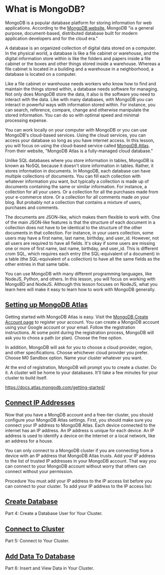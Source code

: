 # What is MongoDB?

MongoDB is a popular database platform for storing information for web applications. According to the [MongoDB website](https://www.mongodb.com/), MongoDB "is a general purpose, document-based, distributed database built for modern application developers and for the cloud era."

A database is an organized collection of digital data stored on a computer. In the physical world, a database is like a file cabinet or warehouse, and the digital information store within is like the folders and papers inside a file cabinet or the boxes and other things stored inside a warehouse. Whereas a file cabinet is located in a building and a warehouse in a neighborhood, a database is located on a computer.

Like a file cabinet or warehouse needs workers who know how to find and maintain the things stored within, a database needs software for managing. Not only does MongoDB store the data, it also is the software you need to interact with the data. Like with many databases, with MongoDB you can interact in powerful ways with information stored within. For instance, you can search, reference, compare, change and otherwise manipulate the stored information. You can do so with optimal speed and minimal processing expense.

You can work locally on your computer with MongoDB or you can use MongoDB's cloud-based services. Using the cloud services, you can access your database so long as you have internet access. In this lesson, you will focus on using the cloud-based service called [MongoDB Atlas](https://docs.atlas.mongodb.com/). From their website, "MongoDB Atlas is a fully-managed cloud database."

Unlike SQL databases where you store information in tables, MongoDB is known as NoSQL because it doesn't store information in tables. Rather, it stores information in documents. In MongoDB, each database can have multiple collections of documents. You can fill each collection with whatever information you want, but typically a collection is made up of documents containing the same or similar information. For instance, a collection for all your users. Or a collection for all the purchases made from your e-commerce store. Or a collection for all comments made on your blog. But probably not a collection that contains a mixture of users, purchases and comments.

The documents are JSON-like, which makes them flexible to work with. One of the main JSON-like features is that the structure of each document in a collection does not have to be identical to the structure of the other documents in that collection. For instance, in your users collection, some users may have a first name, last name, birthday, and user_id. However, not all users are required to have all fields. It's okay if some users are missing one or more of first name, last name, birthday, and user_id. This is different crom SQL, which requires each entry (the SQL-equivalent of a document) in a table (the SQL-equivalent of a collection) to have all the same fields as the other entries in that same table.

You can use MongoDB with many different programming languages, like NodeJS, Python, and others. In this lesson, you will focus on working with MongoBD and NodeJS. Although this lesson focuses on NodeJS, what you learn here will make it easy to learn how to work with MongoDB generally. 

 
## [Setting up MongoDB Atlas](#setting-up-MongoDB-Atlas)

Getting started with MongoDB Atlas is easy. Visit the [MongoDB Create Account page](https://account.mongodb.com/account/register) to register your account. You can create a MongoDB account using your Google account or your email. Follow the registration instructions. At some point during the registration process, MongoDB will ask you to choos a path (or plan). Choose the free option. 

In addition, MongoDB will ask for you to choose a cloud provider, region, and other specifications. Choose whichever cloud provider you prefer. Choose M0 Sandbox option. Name your cluster whatever you want. 

At the end of registration, MongoDB will prompt you to create a cluster. Do it. A cluster will be home to your databases. It'll take a few minutes for your cluster to build itself. 


https://docs.atlas.mongodb.com/getting-started/


## [Connect IP Addresses](#connect-IP-Addresses)

Now that you have a MongDB account and a free-tier cluster, you should configure your MongoDB Atlas settings. First, you should make sure you connect your IP address to MongoDB Atlas. Each device connected to the internet has an IP address. An IP address is unique for each device. An IP address is used to identify a device on the Internet or a local network, like an address for a house. 

You can only connect to a MongoDB cluster if you are connecting from a device with an IP address that MongoDB Atlas trusts. Add your IP address to the list of trusted IP addresses in your MongoDB account. That way you can connect to your MongoDB account without worry that others can connect without your permission.

Procedure
You must add your IP address to the IP access list before you can connect to your cluster. To add your IP address to the IP access list:

## [Create Database](#create-Database)
Part 4: Create a Database User for Your Cluster.

## [Connect to Cluster](#connect-to-Cluster)
Part 5: Connect to Your Cluster.

## [Add Data To Database](#add-Data-To-Database)
Part 6: Insert and View Data in Your Cluster.
